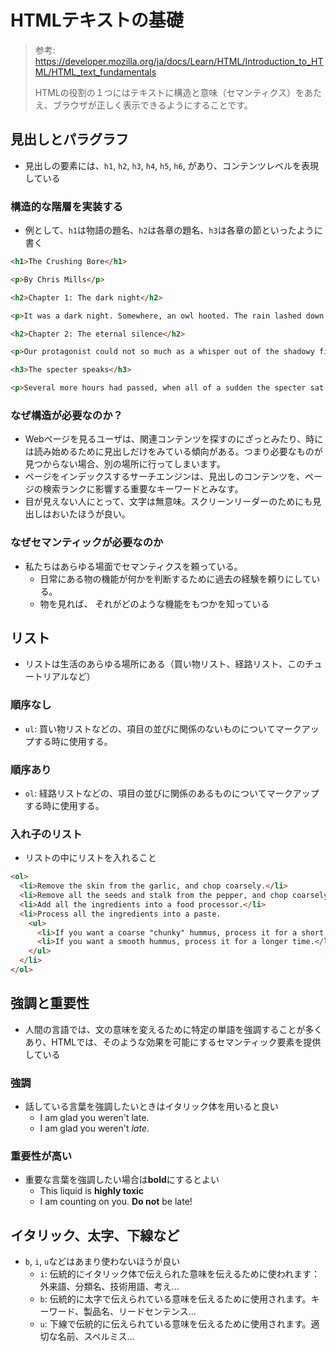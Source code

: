 # HTMLテキストの基礎

> 参考: https://developer.mozilla.org/ja/docs/Learn/HTML/Introduction_to_HTML/HTML_text_fundamentals
>
> HTMLの役割の１つにはテキストに構造と意味（セマンティクス）をあたえ、ブラウザが正しく表示できるようにすることです。

## 見出しとパラグラフ

- 見出しの要素には、`h1`, `h2`, `h3`, `h4`, `h5`, `h6`, があり、コンテンツレベルを表現している

### 構造的な階層を実装する

- 例として、`h1`は物語の題名、`h2`は各章の題名、`h3`は各章の節といったように書く

```html
<h1>The Crushing Bore</h1>

<p>By Chris Mills</p>

<h2>Chapter 1: The dark night</h2>

<p>It was a dark night. Somewhere, an owl hooted. The rain lashed down on the ...</p>

<h2>Chapter 2: The eternal silence</h2>

<p>Our protagonist could not so much as a whisper out of the shadowy figure ...</p>

<h3>The specter speaks</h3>

<p>Several more hours had passed, when all of a sudden the specter sat bolt upright and exclaimed, "Please have mercy on my soul!"</p>
```

### なぜ構造が必要なのか？

- Webページを見るユーザは、関連コンテンツを探すのにざっとみたり、時には読み始めるために見出しだけをみている傾向がある。つまり必要なものが見つからない場合、別の場所に行ってしまいます。
- ページをインデックスするサーチエンジンは、見出しのコンテンツを、ページの検索ランクに影響する重要なキーワードとみなす。
- 目が見えない人にとって、文字は無意味。スクリーンリーダーのためにも見出しはおいたほうが良い。

### なぜセマンティックが必要なのか

- 私たちはあらゆる場面でセマンティクスを頼っている。
  - 日常にある物の機能が何かを判断するために過去の経験を頼りにしている。
  - 物を見れば、 それがどのような機能をもつかを知っている

## リスト

- リストは生活のあらゆる場所にある（買い物リスト、経路リスト、このチュートリアルなど）

### 順序なし

- `ul`: 買い物リストなどの、項目の並びに関係のないものについてマークアップする時に使用する。

### 順序あり

- `ol`: 経路リストなどの、項目の並びに関係のあるものについてマークアップする時に使用する。

### 入れ子のリスト

- リストの中にリストを入れること

```html
<ol>
  <li>Remove the skin from the garlic, and chop coarsely.</li>
  <li>Remove all the seeds and stalk from the pepper, and chop coarsely.</li>
  <li>Add all the ingredients into a food processor.</li>
  <li>Process all the ingredients into a paste.
    <ul>
      <li>If you want a coarse "chunky" hummus, process it for a short time.</li>
      <li>If you want a smooth hummus, process it for a longer time.</li>
    </ul>
  </li>
</ol>
```

## 強調と重要性

- 人間の言語では、文の意味を変えるために特定の単語を強調することが多くあり、HTMLでは、そのような効果を可能にするセマンティック要素を提供している

### 強調

- 話している言葉を強調したいときはイタリック体を用いると良い
  - I am glad you weren't late.
  - I am glad you weren't *late*.

### 重要性が高い

- 重要な言葉を強調したい場合は**bold**にするとよい
  - This liquid is **highly toxic**
  - I am counting on you. **Do not** be late!

## イタリック、太字、下線など

- `b`, `i`, `u`などはあまり使わないほうが良い
  - `i`: 伝統的にイタリック体で伝えられた意味を伝えるために使われます：外来語、分類名、技術用語、考え...
  - `b`: 伝統的に太字で伝えられている意味を伝えるために使用されます。キーワード、製品名、リードセンテンス...
  - `u`: 下線で伝統的に伝えられている意味を伝えるために使用されます。適切な名前、スペルミス...